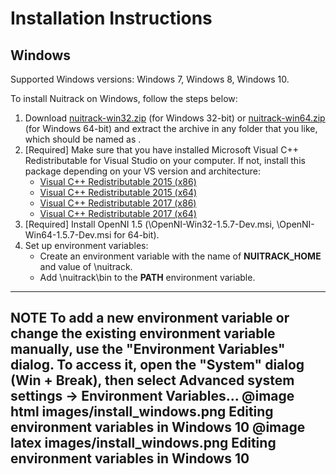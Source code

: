 # Installation Instructions

## Windows

Supported Windows versions: Windows 7, Windows 8, Windows 10.

To install Nuitrack on Windows, follow the steps below: 

1. Download [nuitrack-win32.zip](http://download.3divi.com/Nuitrack/platforms/nuitrack-win32.zip) (for Windows 32-bit) or [nuitrack-win64.zip](http://download.3divi.com/Nuitrack/platforms/nuitrack-win64.zip) (for Windows 64-bit) and extract the archive in any folder that you like, which should be named as *<install-folder>*. 
2. [Required] Make sure that you have installed Microsoft Visual C++ Redistributable for Visual Studio on your computer. If not, install this package depending on your VS version and architecture:
    * [Visual C++ Redistributable 2015 (x86)](https://download.microsoft.com/download/9/3/F/93FCF1E7-E6A4-478B-96E7-D4B285925B00/vc_redist.x86.exe)
    * [Visual C++ Redistributable 2015 (x64)](https://download.microsoft.com/download/9/3/F/93FCF1E7-E6A4-478B-96E7-D4B285925B00/vc_redist.x64.exe)
    * [Visual C++ Redistributable 2017 (x86)](https://aka.ms/vs/15/release/VC_redist.x86.exe)
    * [Visual C++ Redistributable 2017 (x64)](https://aka.ms/vs/15/release/VC_redist.x64.exe)
3. [Required] Install OpenNI 1.5 (*<install-folder>*\OpenNI-Win32-1.5.7-Dev.msi, *<install-folder>*\OpenNI-Win64-1.5.7-Dev.msi for 64-bit).
4. Set up environment variables:
    * Create an environment variable with the name of **NUITRACK_HOME** and value of *<install-folder>*\nuitrack.
    * Add *<install-folder>*\nuitrack\bin to the **PATH** environment variable.
---
  **NOTE**
To add a new environment variable or change the existing environment variable manually, use the "Environment Variables" dialog.
To access it, open the "System" dialog (Win + Break), then select **Advanced system settings → Environment Variables...**
@image html images/install_windows.png Editing environment variables in Windows 10
@image latex images/install_windows.png Editing environment variables in Windows 10
---
